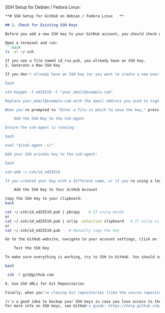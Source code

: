 SSH Setup for Debian / Fedora Linux: 
```markdown
**# SSH Setup for GitHub on Debian / Fedora Linux   **

## 1. Check for Existing SSH Keys      

Before you add a new SSH key to your GitHub account, you should check whether you have any existing SSH keys.      

Open a terminal and run:
```bash 
ls -al ~/.ssh   

If you see a file named id_rsa.pub, you already have an SSH key.
2. Generate a New SSH Key

If you don't already have an SSH key (or you want to create a new one), you can generate one by running:

bash

ssh-keygen -t ed25519 -C "your_email@example.com"       

Replace your_email@example.com with the email address you used to sign up for GitHub.

When you're prompted to "Enter a file in which to save the key," press Enter to accept the default location. It's recommended you enter a strong passphrase.

    Add the SSH Key to the ssh-agent

Ensure the ssh-agent is running:

bash

eval "$(ssh-agent -s)"      

Add your SSH private key to the ssh-agent:

bash

ssh-add ~/.ssh/id_ed25519      

If you created your key with a different name, or if you're using a legacy key, the path to the key will be different.

    Add the SSH Key to Your GitHub Account

Copy the SSH key to your clipboard:
bash

cat ~/.ssh/id_ed25519.pub | pbcopy    # If using macOS  
or  
cat ~/.ssh/id_ed25519.pub | xclip -selection clipboard   # If xclip is installed
or
cat ~/.ssh/id_ed25519.pub    # Manually copy the key

Go to the GitHub website, navigate to your account settings, click on "SSHand GPG keys," and click on "New SSH key." Paste your SSH key into the field and click "Add SSH key."

    Test the SSH Key

To make sure everything is working, try to SSH to GitHub. You should see a message like "Hi username! You've successfully authenticated."

bash

 ssh -T git@github.com      

6. Use SSH URLs for Git Repositories

Finally, when you're cloning Git repositories (like the course repository), use the SSH URL, which looks like git@github.com:username/repo.git.

It's a good idea to backup your SSH keys in case you lose access to them.
For more info on SSH keys, see GitHub's guide: https://help.github.com/en/articles/generating-an-ssh-key
